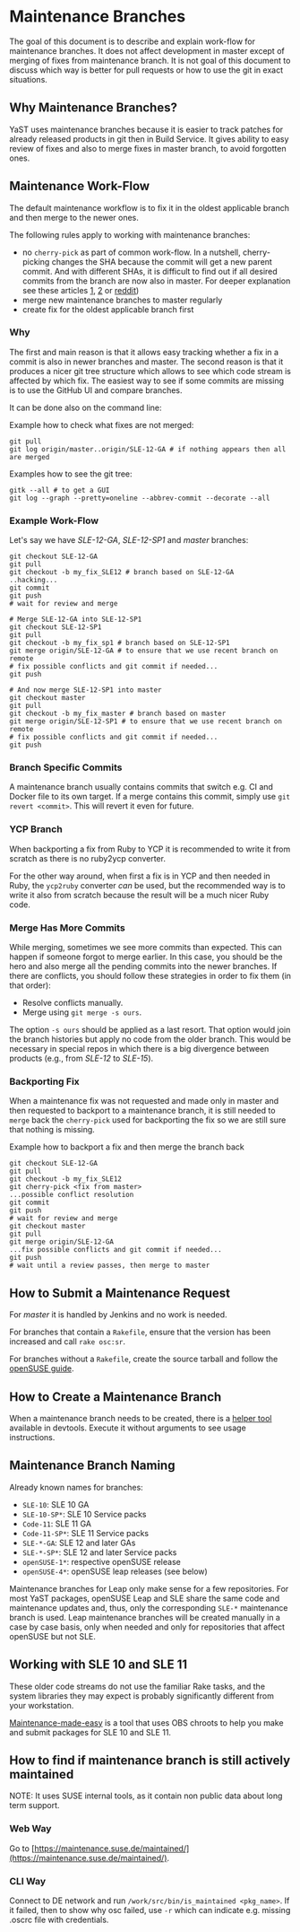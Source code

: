 Maintenance Branches
====================

The goal of this document is to describe and explain work-flow for maintenance
branches. It does not affect development in master except of merging of fixes from
maintenance branch. It is not goal of this document to discuss which way is better
for pull requests or how to use the git in exact situations.

Why Maintenance Branches?
-------------------------

YaST uses maintenance branches because it is easier to track patches for already
released products in git then in Build Service. It gives ability to easy review
of fixes and also to merge fixes in master branch, to avoid forgotten ones.

Maintenance Work-Flow
---------------------

The default maintenance workflow is to fix it in the oldest applicable branch and
then merge to the newer ones.

The following rules apply to working with maintenance branches:

* no `cherry-pick` as part of common work-flow. In a nutshell, cherry-picking
  changes the SHA because the commit will get a new parent commit. And with
  different SHAs, it is difficult to find out if all desired commits from the
  branch are now also in master. For deeper explanation see these articles
  [1](http://dan.bravender.net/2011/10/20/Why_cherry-picking_should_not_be_part_of_a_normal_git_workflow.html), [2](http://www.draconianoverlord.com/2013/09/07/no-cherry-picking.html) or [reddit](https://www.reddit.com/r/git/comments/3ubuel/merge_vs_rebase_why_not_cherrypick/))
* merge new maintenance branches to master regularly
* create fix for the oldest applicable branch first

### Why

The first and main reason is that it allows easy tracking whether a fix in a commit is
also in newer branches and master. The second reason is that it produces a nicer
git tree structure which allows to see which code stream is affected by which
fix. The easiest way to see if some commits are missing is to use the GitHub UI
and compare branches.

It can be done also on the command line:

Example how to check what fixes are not merged:
```
git pull
git log origin/master..origin/SLE-12-GA # if nothing appears then all are merged
```

Examples how to see the git tree:
```
gitk --all # to get a GUI
git log --graph --pretty=oneline --abbrev-commit --decorate --all
```

### Example Work-Flow

Let's say we have *SLE-12-GA*, *SLE-12-SP1* and *master* branches:

```
git checkout SLE-12-GA
git pull
git checkout -b my_fix_SLE12 # branch based on SLE-12-GA
..hacking...
git commit
git push
# wait for review and merge

# Merge SLE-12-GA into SLE-12-SP1
git checkout SLE-12-SP1
git pull
git checkout -b my_fix_sp1 # branch based on SLE-12-SP1
git merge origin/SLE-12-GA # to ensure that we use recent branch on remote
# fix possible conflicts and git commit if needed...
git push

# And now merge SLE-12-SP1 into master
git checkout master
git pull
git checkout -b my_fix_master # branch based on master
git merge origin/SLE-12-SP1 # to ensure that we use recent branch on remote
# fix possible conflicts and git commit if needed...
git push
```

### Branch Specific Commits

A maintenance branch usually contains commits that switch e.g. CI and Docker file
to its own target. If a merge contains this commit, simply use
`git revert <commit>`. This will revert it even for future.

### YCP Branch

When backporting a fix from Ruby to YCP it is recommended to
write it from scratch as there is no ruby2ycp converter.

For the other way around, when first a fix is in YCP and then needed in Ruby,
the `ycp2ruby`
converter *can* be used, but the recommended way is to write it also from scratch
because the result will be a much nicer Ruby code.

### Merge Has More Commits

While merging, sometimes we see more commits than expected. This can happen if someone
forgot to merge earlier. In this case, you should be the hero and also merge all the pending
commits into the newer branches. If there are conflicts, you should follow these strategies
in order to fix them (in that order):

* Resolve conflicts manually.
* Merge using `git merge -s ours`.

The option `-s ours` should be applied as a last resort. That option would join the branch
histories but apply no code from the older branch. This would be necessary in special repos
in which there is a big divergence between products (e.g., from *SLE-12* to *SLE-15*).

### Backporting Fix

When a maintenance fix was not requested and made only in master and then
requested to backport to a maintenance branch, it is still needed to `merge` back
the `cherry-pick` used for backporting the fix so we are still sure that nothing is missing.

Example how to backport a fix and then merge the branch back
```
git checkout SLE-12-GA
git pull
git checkout -b my_fix_SLE12
git cherry-pick <fix from master>
...possible conflict resolution
git commit
git push
# wait for review and merge
git checkout master
git pull
git merge origin/SLE-12-GA
...fix possible conflicts and git commit if needed...
git push
# wait until a review passes, then merge to master
```

How to Submit a Maintenance Request
-----------------------------------

For *master* it is handled by Jenkins and no work is needed.

For branches that contain a `Rakefile`,
ensure that the version has been increased and call `rake osc:sr`.

For branches without a `Rakefile`, create the source tarball and follow the
[openSUSE guide](https://en.opensuse.org/openSUSE:Package_maintenance).

How to Create a Maintenance Branch
----------------------------------
When a maintenance branch needs to be created, there is a
[helper tool](https://github.com/yast/yast-devtools/blob/master/ytools/yast2/create_maintenance_branch)
available in devtools. Execute it without arguments to see usage instructions.

Maintenance Branch Naming
-------------------------
Already known names for branches:

- `SLE-10`: SLE 10 GA
- `SLE-10-SP*`: SLE 10 Service packs
- `Code-11`: SLE 11 GA
- `Code-11-SP*`: SLE 11 Service packs
- `SLE-*-GA`: SLE 12 and later GAs
- `SLE-*-SP*`: SLE 12 and later Service packs
- `openSUSE-1*`: respective openSUSE release
- `openSUSE-4*`: openSUSE leap releases (see below)

Maintenance branches for Leap only make sense for a few repositories.
For most YaST packages, openSUSE Leap and SLE share the same code and
maintenance updates and, thus, only the corresponding `SLE-*` maintenance
branch is used. Leap maintenance branches will be created manually in a case by
case basis, only when needed and only for repositories that affect openSUSE but
not SLE.

Working with SLE 10 and SLE 11
------------------------------

These older code streams do not use the familiar Rake tasks, and the system libraries they
may expect is probably significantly different from your workstation.

[Maintenance-made-easy](https://github.com/mvidner/maintenance-made-easy)
is a tool that uses OBS chroots to help you make and submit packages for SLE 10 and SLE 11.

How to find if maintenance branch is still actively maintained
--------------------------------------------------------------
NOTE: It uses SUSE internal tools, as it contain non public data about long term support.

### Web Way

Go to [https://maintenance.suse.de/maintained/](https://maintenance.suse.de/maintained/).


### CLI Way

Connect to DE network and run `/work/src/bin/is_maintained <pkg_name>`. If it failed, then to show
why osc failed, use `-r` which can indicate e.g. missing .oscrc file with credentials.
